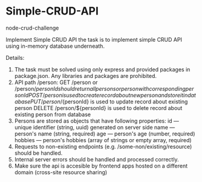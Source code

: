 # Simple-CRUD-API

node-crud-challenge

Implement Simple CRUD API
the task is to implement simple CRUD API using in-memory database underneath.

Details:
1. The task must be solved using only express and provided packages in package.json. Any libraries and packages are prohibited.
2. API path /person:
   GET /person or /person/${personId} should return all persons or person with corresponding 
   personId
   POST /person is used to create record about new person and store it in database
   PUT /person/${personId} is used to update record about existing person
   DELETE /person/${personId} is used to delete record about existing person from database
3. Persons are stored as objects that have following properties:
   id — unique identifier (string, uuid) generated on server side
   name — person's name (string, required)
   age — person's age (number, required)
   hobbies — person's hobbies (array of strings or empty array, required)
4. Requests to non-existing endpoints (e.g. /some-non/existing/resource) should be handled.
5. Internal server errors should be handled and processed correctly.
6. Make sure the api is accesible by frontend apps hosted on a different domain (cross-site resource sharing)
